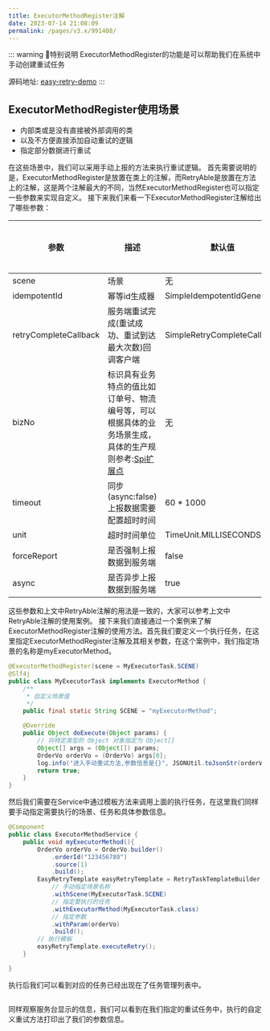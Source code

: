 ```yaml
---
title: ExecutorMethodRegister注解
date: 2023-07-14 21:08:09
permalink: /pages/v3.x/991408/
---
```


::: warning 🌈特别说明
ExecutorMethodRegister的功能是可以帮助我们在系统中手动创建重试任务

源码地址: [easy-retry-demo](https://gitee.com/byteblogs168/easy-retry-demo)
:::

## ExecutorMethodRegister使用场景
- 内部类或是没有直接被外部调用的类
- 以及不方便直接添加自动重试的逻辑
- 指定部分数据进行重试

在这些场景中，我们可以采用手动上报的方法来执行重试逻辑。
首先需要说明的是，ExecutorMethodRegister是放置在类上的注解，而RetryAble是放置在方法上的注解，这是两个注解最大的不同，当然ExecutorMethodRegister也可以指定一些参数来实现自定义。
接下来我们来看一下ExecutorMethodRegister注解给出了哪些参数：

| 参数                  | 描述                                                 | 默认值                      | 必须指定 |
| --------------------- |----------------------------------------------------| --------------------------- | -------- |
| scene                 | 场景                                                 | 无                          | ✅        |
| idempotentId          | 幂等id生成器                                            | SimpleIdempotentIdGenerate  | ✅        |
| retryCompleteCallback | 服务端重试完成(重试成功、重试到达最大次数)回调客户端                        | SimpleRetryCompleteCallback | ❌        |
| bizNo                 | 标识具有业务特点的值比如订单号、物流编号等，可以根据具体的业务场景生成，具体的生产规则参考:[Spi扩展点](/pages/02df76/) | 无                          | ❌        |
| timeout               | 同步(async:false)上报数据需要配置超时时间                        | 60 * 1000                   | ❌        |
| unit                  | 超时时间单位                                             | TimeUnit.MILLISECONDS       | ❌        |
| forceReport           | 是否强制上报数据到服务端                                       | false                       | ❌        |
| async                 | 是否异步上报数据到服务端                                       | true                        | ❌        |

这些参数和上文中RetryAble注解的用法是一致的，大家可以参考上文中RetryAble注解的使用案例。
接下来我们直接通过一个案例来了解ExecutorMethodRegister注解的使用方法。首先我们要定义一个执行任务，在这里指定ExecutorMethodRegister注解及其相关参数，在这个案例中，我们指定场景的名称是myExecutorMethod。

```java
@ExecutorMethodRegister(scene = MyExecutorTask.SCENE)
@Slf4j
public class MyExecutorTask implements ExecutorMethod {
    /**
     * 自定义场景值
     */
    public final static String SCENE = "myExecutorMethod";

    @Override
    public Object doExecute(Object params) {
        // 将特定类型的 Object 对象指定为 Object[]
        Object[] args = (Object[]) params;
        OrderVo orderVo = (OrderVo) args[0];
        log.info("进入手动重试方法,参数信息是{}", JSONUtil.toJsonStr(orderVo));
        return true;
    }
}
```

然后我们需要在Service中通过模板方法来调用上面的执行任务，在这里我们同样要手动指定需要执行的场景、任务和具体参数信息。

```java
@Component
public class ExecutorMethodService {
    public void myExecutorMethod(){
        OrderVo orderVo = OrderVo.builder()
            .orderId("123456789")
            .source(1)
            .build();
        EasyRetryTemplate easyRetryTemplate = RetryTaskTemplateBuilder.newBuilder()
            // 手动指定场景名称
            .withScene(MyExecutorTask.SCENE)
            // 指定要执行的任务
            .withExecutorMethod(MyExecutorTask.class)
            // 指定参数
            .withParam(orderVo)
            .build();
        // 执行模板
        easyRetryTemplate.executeRetry();
    }

}
```

执行后我们可以看到对应的任务已经出现在了任务管理列表中。

<img :src="$withBase('/img/远程重试19.png')" class="no-zoom" style="zoom: 100%;">

同样观察服务台显示的信息，我们可以看到在我们指定的重试任务中，执行的自定义重试方法打印出了我们的参数信息。

<img :src="$withBase('/img/远程重试20.png')" class="no-zoom" style="zoom: 100%;">
